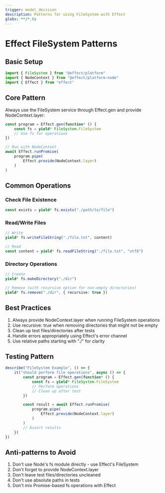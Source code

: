 ```yaml
---
trigger: model_decision
description: Patterns for using FileSystem with Effect
globs: **/*.ts
---
```

# Effect FileSystem Patterns

## Basic Setup
```typescript
import { FileSystem } from "@effect/platform"
import { NodeContext } from "@effect/platform-node"
import { Effect } from "effect"
```

## Core Pattern
Always use the FileSystem service through Effect.gen and provide NodeContext.layer:

```typescript
const program = Effect.gen(function* () {
    const fs = yield* FileSystem.FileSystem
    // Use fs for operations
})

// Run with NodeContext
await Effect.runPromise(
    program.pipe(
        Effect.provide(NodeContext.layer)
    )
)
```

## Common Operations

### Check File Existence
```typescript
const exists = yield* fs.exists("./path/to/file")
```

### Read/Write Files
```typescript
// Write
yield* fs.writeFileString("./file.txt", content)

// Read
const content = yield* fs.readFileString("./file.txt", "utf8")
```

### Directory Operations
```typescript
// Create
yield* fs.makeDirectory("./dir")

// Remove (with recursive option for non-empty directories)
yield* fs.remove("./dir", { recursive: true })
```

## Best Practices

1. Always provide NodeContext.layer when running FileSystem operations
2. Use recursive: true when removing directories that might not be empty
3. Clean up test files/directories after tests
4. Handle errors appropriately using Effect's error channel
5. Use relative paths starting with "./" for clarity

## Testing Pattern
```typescript
describe("FileSystem Example", () => {
    it("should perform file operations", async () => {
        const program = Effect.gen(function* () {
            const fs = yield* FileSystem.FileSystem
            // Perform operations
            // Clean up after test
        })

        const result = await Effect.runPromise(
            program.pipe(
                Effect.provide(NodeContext.layer)
            )
        )
        // Assert results
    })
})
```

## Anti-patterns to Avoid

1. Don't use Node's fs module directly - use Effect's FileSystem
2. Don't forget to provide NodeContext.layer
3. Don't leave test files/directories uncleaned
4. Don't use absolute paths in tests
5. Don't mix Promise-based fs operations with Effect 